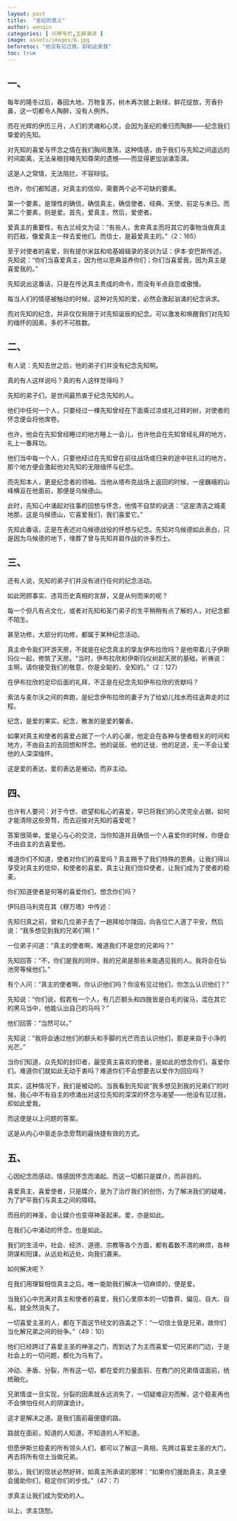 ```yaml
---
layout: post
title:  "圣纪的意义"
author: wenqin
categories: [ 问琴专栏,主麻演讲 ]
image: assets/images/6.jpg
beforetoc: "他没有见过我，却如此爱我"
toc: true
---
```


## 一、

每年的隆冬过后，春回大地，万物复苏，树木再次披上新绿，鲜花绽放，芳香扑鼻，这一切都令人陶醉，没有人例外。

而在光辉的伊历三月，人们的灵魂和心灵，会因为圣纪的重归而陶醉——纪念我们挚爱的先知。

对先知的喜爱与怀念之情在我们胸间激荡，这种情感，由于我们与先知之间遥远的时间距离，无法亲眼目睹先知尊荣的遗憾——而显得更加汹涌澎湃。

这是人之常情，无法阻拦，不容辩驳。

也许，你们都知道，对真主的信仰，需要两个必不可缺的要素。

第一个要素，是理性的确信，确信真主，确信使者、经典、天使、前定与末日。而第二个要素，则是爱。首先，爱真主，然后，爱使者。

爱真主的重要性，有古兰经文为证：“有些人，舍弃真主而将其它的事物当做真主的匹敌，像爱真主一样去爱他们。而信士，是最爱真主的。”（2：165）

至于对使者的喜爱，则有提尔米兹和哈基姆辑录的圣训为证：伊本·安巴斯传述，先知说：“你们当喜爱真主，因为他以恩典滋养你们；你们当喜爱我，因为真主是喜爱我的。”

先知说出这番话，只是在传达真主责成的命令，而没有半点自恋或傲慢。

每当人们的情感被触动的时候，这种对先知的爱，必然会激起汹涌的纪念诉求。

而对先知的纪念，并非仅仅局限于对先知诞辰的纪念。可以激发和唤醒我们对先知的缅怀的因素，多的不可胜数。

## 二、

有人说：先知去世之后，他的弟子们并没有纪念先知啊。

真的有人这样说吗？真的有人这样觉得吗？

先知的弟子们，是世间最热衷于纪念先知的人。

他们中任何一个人，只要经过一棵先知曾经在下面乘过凉或礼过拜的树，对使者的怀念便会将他席卷。

也许，他会在先知曾经睡过的地方睡上一会儿，也许他会在先知曾经礼拜的地方，礼上一番拜功。

他们当中每一个人，只要他经过在先知曾在前往战场或归来的途中驻扎过的地方，那个地方便会激起他对先知的无限缅怀与纪念。

而先知本人，更是纪念者的领袖。当他从塔布克战场上返回的时候，一座巍峨的山峰横亘在他面前，那便是乌候德山。

此时，先知心中涌起对往事的回想与怀念，他情不自禁的说道：“这是清洁之城麦地那，这是乌候德山，它喜爱我们，我们喜爱它。”

先知此番话，正是在表述对乌候德战役的怀想与纪念。先知对乌候德如此表白，只是因为乌候德的地下，埋葬了曾与先知并肩作战的许多烈士。

## 三、

还有人说，先知的弟子们并没有进行任何的纪念活动。

如此罔顾事实、违背历史真相的言辞，又是从何而来的呢？

每一个但凡有点文化，或者对先知和圣门弟子的生平稍稍有点了解的人，对纪念都不陌生。

甚至功修，大部分的功修，都属于某种纪念活动。

真主命令我们环游天房，不就是在纪念真主的挚友伊布拉欣吗？是他带着儿子伊斯玛仪一起，修筑了天房。“当时，伊布拉欣和伊斯玛仪树起天房的基础，祈祷说：主啊，请你接受我们的敬意，你是全聪的，全知的。”（2：127）

在伊布拉欣的足印后面的礼拜，不正是在纪念先知伊布拉欣的贡献吗？

索法与麦尔沃之间的奔跑，是纪念伊布拉欣的妻子为了给幼儿找水而往返奔走的过程。

纪念，是爱的果实。纪念，散发的是爱的馨香。

如果对真主和使者的喜爱占据了一个人的心扉，他定会在各种与使者相关的时间和地方，不由自主的去回想和怀念。他的诞辰、他的迁徙、他的足迹，无一不会让爱他的人深深缅怀。

这是爱的表达，爱的表达是被动，而非主动。

## 四、

也许有人要问：对于今世、欲望和私心的喜爱，早已将我们的心灵完全占据，如何才能清除这些旁骛，而去迎接对先知的喜爱呢？

答案很简单。爱是心与心的交流，当你知道并且确信一个人喜爱你的时候，你便会不由自主的去喜爱他。

难道你们不知道，使者对你们的喜爱吗？真主赐予了我们特殊的恩典，让我们得以享受对真主的信仰，和使者的喜爱。真主让我们信仰使者，让我们成为了使者的稳麦。

你们知道使者是何等的喜爱你们，想念你们吗？

伊玛目马利克在其《穆万塔》中传述：

先知归真之前，曾和几位弟子去了一趟拜给尔陵园，向各位亡人道了平安，然后说：“我多想见到我的兄弟们啊！”

一位弟子问道：“真主的使者啊，难道我们不是您的兄弟吗？”

先知回答：“不，你们是我的同伴，我的兄弟是那些未能遇见我的人。我将会在仙池旁等候他们。”

有个人问：“真主的使者啊，你认识他们吗？你没有见过他们，你怎么认识他们？”

先知说：“你们说，假若有一个人，有几匹额头和四肢皆是白毛的骏马，混在其它的黑马当中，他能认出自己的马吗？”

他们回答：“当然可以。”

先知说：“我将会通过他们的额头和手脚的光芒而去认识他们，那是来自于小净的光芒。”

当你们知道，众先知的封印者，最受真主喜欢的使者，是如此的想念你们，喜爱你们。难道你们就如此无动于衷吗？难道你们不会想要去以爱作为回应吗？

其实，这种情况下，我们是被动的。当我看到先知说“我多想见到我的兄弟们”的时候，我心中不有自主的喷涌出对这位先知的深深的怀念与渴望——他没有见过我，却如此爱我。

而这便是以上问题的答案。

这是从内心中驱走杂念旁骛的最快捷有效的方式。

## 五、

心因纪念而感动，情感因怀念而涌起。而这一切都只是媒介，而非目的。

喜爱真主，喜爱使者，只是媒介，是为了治疗我们的创伤，为了解决我们的疑难，为了铲平我们与真主之间的障碍。

而目的的神圣，会让媒介也变得神圣起来。爱，亦是如此。

在我们心中涌动的怀念，也是如此。

我们的生活中，社会、经济、道德、宗教等各个方面，都有着数不清的麻烦，各种阴谋和阳谋，从远处和近处，向我们袭来。

如何解决呢？

在我们用理智相信真主之后，唯一能助我们解决一切麻烦的，便是爱。

当我们心中充满对真主和使者的喜爱，我们心里原本的一切鲁莽、偏见、自大、自私，就全然消失了。

一切喜爱主圣的人，都在下面这节经文的涵盖之下：“一切信士皆是兄弟，故你们当化解兄弟之间的纷争。”（49：10）

他们已经跨过了喜爱主圣的神圣之门，而到达了为主而喜爱一切兄弟的门边，于是社会上的一切问题，都化为乌有了。

冲动、矛盾、分裂，所有这一切，都在爱的力量面前、在教门的兄弟情谊面前，统统融化。

兄弟情谊一旦实现，分裂的因素就永远消失了，一切疑难迎刃而解，这个稳麦再也不会惧怕任何人的阴谋诡计。

这才是解决之道。是我们面前最便捷的路。

路就在面前，知道的人知道，不知道的人不知道。

但愿伊斯兰稳麦的所有领头人们，都可以了解这一真相，先跨过喜爱主圣的大门，再去将所有信士当做兄弟。

那么，我们的现状必然好转，如真主所承诺的那样：“如果你们援助真主，真主便会援助你们，稳定你们的步伐。”（47：7）

求真主让我们成为受劝的人。

以上，求主饶恕。
